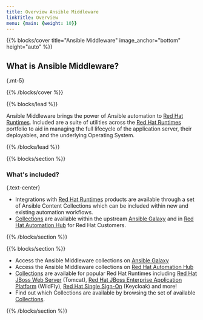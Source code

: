 ```yaml
---
title: Overview Ansible Middleware
linkTitle: Overview
menu: {main: {weight: 10}}
---
```


{{% blocks/cover title="Ansible Middleware" image_anchor="bottom" height="auto" %}}

## What is Ansible Middleware?
{.mt-5}

{{% /blocks/cover %}}

{{% blocks/lead %}}

Ansible Middleware brings the power of Ansible automation to [Red Hat Runtimes](https://www.redhat.com/en/products/runtimes). Included are a suite of utilities across the [Red Hat Runtimes](https://www.redhat.com/en/products/runtimes) portfolio to aid in managing the full lifecycle of the application server, their deployables, and the underlying Operating System.

{{% /blocks/lead %}}

{{% blocks/section %}}

### What's included? <br>
{.text-center}
- Integrations with [Red Hat Runtimes](https://www.redhat.com/en/products/runtimes) products are available through a set of Ansible Content Collections which can be included within new and existing automation workflows.  
- [Collections](https://docs.ansible.com/ansible/latest/collections_guide/index.html) are available within the upstream [Ansible Galaxy](https://galaxy.ansible.com/) and in [Red Hat Automation Hub](https://console.redhat.com/ansible/automation-hub) for Red Hat Customers. 

{{% /blocks/section %}}

{{% blocks/section %}}

- Access the Ansible Middleware collections on [Ansible Galaxy](https://galaxy.ansible.com/)
- Access the Ansible Middleware collections on [Red Hat Automation Hub](https://console.redhat.com/ansible/automation-hub)
- [Collections](https://docs.ansible.com/ansible/latest/collections_guide/index.html) are available for popular Red Hat Runtimes including [Red Hat JBoss Web Server](https://www.redhat.com/en/technologies/jboss-middleware/web-server) (Tomcat), [Red Hat JBoss Enterprise Application Platform](https://www.redhat.com/en/technologies/jboss-middleware/application-platform) (WildFly), [Red Hat Single Sign-On](https://access.redhat.com/products/red-hat-single-sign-on/) (Keycloak) and more!
- Find out which Collections are available by browsing the set of available [Collections](https://docs.ansible.com/ansible/latest/collections_guide/index.html).

{{% /blocks/section %}}
